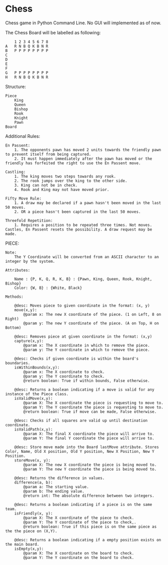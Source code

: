 # Chess
Chess game in Python Command Line. No GUI will implemented as of now.

The Chess Board will be labelled as following:

        1 2 3 4 5 6 7 8
    A   R N B Q K B N R
    B   P P P P P P P P
    C
    D
    E
    F
    G   P P P P P P P P
    H   R N B Q K B N R

Structure:

    Piece
        King
        Queen
        Bishop
        Rook
        Knight
        Pawn
    Board

Additional Rules:

    En Passent:
        1. The opponents pawn has moved 2 units towards the friendly pawn to prevent itself from being captured.
        2. It must happen immediately after the pawn has moved or the friendly has forfeited the right to use the En Passent move.
    
    Castling:
        1. The king moves two steps towards any rook.
        2. The rook jumps over the king to the other side.
        3. King can not be in check.
        4. Rook and King may not have moved prior.

    Fifty Move Rule:
        1. A draw may be declared if a pawn hasn't been moved in the last 50 moves.
        2. OR a piece hasn't been captured in the last 50 moves.

    Threefold Repetition:
        1. Requires a position to be repeated three times. Not moves. Castles, En Passent resets the possibility. A draw request may be made.

PIECE:

    Note:
        The Y Coordinate will be converted from an ASCII character to an integer by the system.

    Attributes:

        Name : {P, K, Q, R, K, B} : {Pawn, King, Queen, Rook, Knight, Bishop}
        Color: {W, B} : {White, Black}

    Methods:

        @desc: Moves piece to given coordinate in the format: (x, y)
        move(x,y):
            @param x: The new X coordinate of the piece. (1 on Left, 8 on Right)
            @param y: The new Y coordinate of the piece. (A on Top, H on Bottom)

        @desc: Removes piece at given coordinate in the format: (x,y)
        capture(x,y):
            @param x: The X coordinate in which to remove the piece. 
            @param y: The Y coordinate in which to remove the piece.

        @desc: Checks if given coordinate is within the board's boundaries.
        isWithinBounds(x,y):
            @param x: The X coordinate to check.
            @param y: The Y coordinate to check.
            @return boolean: True if within bounds, False otherwise.
        
        @desc: Returns a boolean indicating if a move is valid for any instance of the Piece class.
        isValidMove(x,y):
            @param X: The X coordinate the piece is requesting to move to.
            @param Y: The Y coordinate the piece is requesting to move to.
            @return boolean: True if move can be made, False otherwise.
        
        @desc: Checks if all squares are valid up until destination coordinate.
        isValidPath(x,y):
            @param X: The final X coordinate the piece will arrive to.
            @param Y: The final Y coordinate the piece will arrive to.
        
        @desc: Store move made into the Board lastMove attribute. Stores Color, Name, Old X position, Old Y position, New X Position, New Y Position.
        storeMove(x, y):
            @param X: The new X coordinate the piece is being moved to.
            @param Y: The new Y coordinate the piece is being moved to.

        @desc: Returns the difference in values. 
        difference(a, b):
            @param a: The starting value.
            @param b: The ending value.
            @return int: The absolute difference between two integers.

        @desc: Returns a boolean indicating if a piece is on the same team.
        isFriendly(x, y):
            @param X: The X coordinate of the piece to check.
            @param Y: The Y coordinate of the piece to check,.
            @return boolean: True if this piece is on the same piece as the the piece on (X,Y).
        
        @desc: Returns a boolean indicating if a empty position exists on the main board.
        isEmpty(x,y):
            @param X: The X coordinate on the board to check.
            @param Y: The Y coordinate on the board to check.

        
